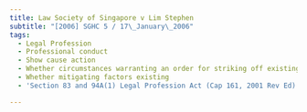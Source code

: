 ```yaml
---
title: Law Society of Singapore v Lim Stephen
subtitle: "[2006] SGHC 5 / 17\_January\_2006"
tags:
  - Legal Profession
  - Professional conduct
  - Show cause action
  - Whether circumstances warranting an order for striking off existing
  - Whether mitigating factors existing
  - 'Section 83 and 94A(1) Legal Profession Act (Cap 161, 2001 Rev Ed)'

---
```


